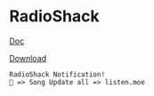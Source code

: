 # RadioShack #
[Doc](radioslistenmoe/RadioShack/doc_list/welcome.mdx)


[Download](radioslistenmoe/RadioShack/download/)
```
RadioShack Notification!
📌 => Song Update all => listen.moe
```
